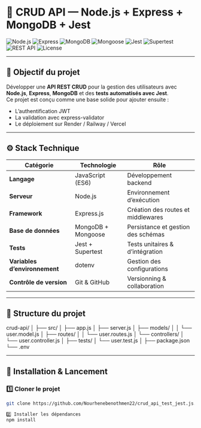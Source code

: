 # 🧩 CRUD API — Node.js + Express + MongoDB + Jest

![Node.js](https://img.shields.io/badge/Node.js-v20.0.0-green?logo=node.js)
![Express](https://img.shields.io/badge/Express.js-Framework-black?logo=express)
![MongoDB](https://img.shields.io/badge/MongoDB-Database-brightgreen?logo=mongodb)
![Mongoose](https://img.shields.io/badge/Mongoose-ODM-red?logo=mongoose)
![Jest](https://img.shields.io/badge/Jest-Testing%20Framework-orange?logo=jest)
![Supertest](https://img.shields.io/badge/Supertest-Integration-blue)
![REST API](https://img.shields.io/badge/API-REST-blueviolet)
![License](https://img.shields.io/badge/license-MIT-yellow)

---

## 🧠 Objectif du projet

Développer une **API REST CRUD** pour la gestion des utilisateurs avec **Node.js**, **Express**, **MongoDB** et des **tests automatisés avec Jest**.  
Ce projet est conçu comme une base solide pour ajouter ensuite :
- L’authentification JWT
- La validation avec express-validator
- Le déploiement sur Render / Railway / Vercel

---

## ⚙️ Stack Technique

| Catégorie | Technologie | Rôle |
|------------|--------------|------|
| **Langage** | JavaScript (ES6) | Développement backend |
| **Serveur** | Node.js | Environnement d’exécution |
| **Framework** | Express.js | Création des routes et middlewares |
| **Base de données** | MongoDB + Mongoose | Persistance et gestion des schémas |
| **Tests** | Jest + Supertest | Tests unitaires & d’intégration |
| **Variables d’environnement** | dotenv | Gestion des configurations |
| **Contrôle de version** | Git & GitHub | Versionning & collaboration |

---

## 🧱 Structure du projet

crud-api/
│
├── src/
│   ├── app.js
│   ├── server.js
│   ├── models/
│   │   └── user.model.js
│   ├── routes/
│   │   └── user.routes.js
│   └── controllers/
│       └── user.controller.js
│
├── tests/
│   └── user.test.js
│
├── package.json
└── .env


---

## 🚀 Installation & Lancement

### 1️⃣ Cloner le projet
```bash
git clone https://github.com/Nourhenebenothmen22/crud_api_test_jest.js.git

2️⃣ Installer les dépendances
npm install


